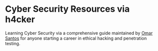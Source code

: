# Cyber Security Resources via h4cker

Learning Cyber Security via a comprehensive guide maintained by [Omar Santos](https://omarsantos.io/) for anyone starting a career in ethical hacking and penetration testing. 

